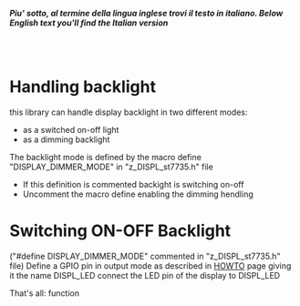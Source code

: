 _**Piu' sotto, al termine della lingua inglese trovi il testo in italiano. </i>**_
_**Below English text you'll find the Italian version</i>**_

<br>
<br>

# Handling backlight

this library can handle display backlight in two different modes:
- as a switched on-off light
- as a dimming backlight

The backlight mode is defined by the macro define "DISPLAY_DIMMER_MODE" in "z_DISPL_st7735.h" file
- If this definition is commented backight is switching on-off
- Uncomment the macro define enabling the dimming hendling 

# Switching ON-OFF Backlight
("#define DISPLAY_DIMMER_MODE" commented in "z_DISPL_st7735.h" file)
Define a GPIO pin in output mode as described in [HOWTO](../HOWTO) page giving it the name DISPL_LED
connect the LED pin of the display to DISPL_LED

That's all: function


